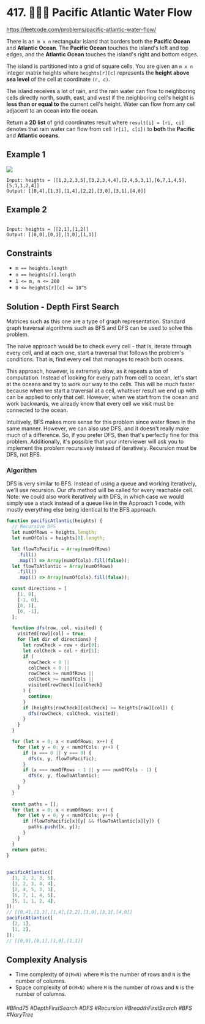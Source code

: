 # 417. 👩🏽‍🦯 Pacific Atlantic Water Flow
https://leetcode.com/problems/pacific-atlantic-water-flow/

There is an` m x n` rectangular island that borders both the <b>Pacific Ocean</b> and <b>Atlantic Ocean</b>. The <b>Pacific Ocean</b> touches the island's left and top edges, and the <b>Atlantic Ocean</b> touches the island's right and bottom edges.

The island is partitioned into a grid of square cells. You are given an `m x n` integer matrix heights where `heights[r][c]` represents the <b>height above sea level</b> of the cell at coordinate `(r, c)`.

The island receives a lot of rain, and the rain water can flow to neighboring cells directly north, south, east, and west if the neighboring cell's height is <b>less than or equal to</b> the current cell's height. Water can flow from any cell adjacent to an ocean into the ocean.

Return a <b>2D list</b> of grid coordinates result where `result[i] = [ri, ci]` denotes that rain water can flow from cell `(r[i], c[i])` to <b>both</b> the <b>Pacific</b> and <b>Atlantic oceans</b>.


## Example 1
![](https://assets.leetcode.com/uploads/2021/06/08/waterflow-grid.jpg)
````
Input: heights = [[1,2,2,3,5],[3,2,3,4,4],[2,4,5,3,1],[6,7,1,4,5],[5,1,1,2,4]]
Output: [[0,4],[1,3],[1,4],[2,2],[3,0],[3,1],[4,0]]
````
## Example 2
````

Input: heights = [[2,1],[1,2]]
Output: [[0,0],[0,1],[1,0],[1,1]]
````

## Constraints

- `m == heights.length`
- `n == heights[r].length`
- `1 <= m, n <= 200`
- `0 <= heights[r][c] <= 10^5`

## Solution - Depth First Search
Matrices such as this one are a type of graph representation. Standard graph traversal algorithms such as BFS and DFS can be used to solve this problem. 

The naive approach would be to check every cell - that is, iterate through every cell, and at each one, start a traversal that follows the problem's conditions. That is, find every cell that manages to reach both oceans.

This approach, however, is extremely slow, as it repeats a ton of computation. Instead of looking for every path from cell to ocean, let's start at the oceans and try to work our way to the cells. This will be much faster because when we start a traversal at a cell, whatever result we end up with can be applied to only that cell. However, when we start from the ocean and work backwards, we already know that every cell we visit must be connected to the ocean.

Intuitively, BFS makes more sense for this problem since water flows in the same manner. However, we can also use DFS, and it doesn't really make much of a difference. So, if you prefer DFS, then that's perfectly fine for this problem. Additionally, it's possible that your interviewer will ask you to implement the problem recursively instead of iteratively. Recursion must be DFS, not BFS.

### Algorithm

DFS is very similar to BFS. Instead of using a queue and working iteratively, we'll use recursion. Our dfs method will be called for every reachable cell. Note: we could also work iteratively with DFS, in which case we would simply use a stack instead of a queue like in the Approach 1 code, with mostly everything else being identical to the BFS approach.
````js
function pacificAtlantic(heights) {
  // Recursive DFS
  let numOfRows = heights.length;
  let numOfCols = heights[0].length;

  let flowToPacific = Array(numOfRows)
    .fill()
    .map(() => Array(numOfCols).fill(false));
  let flowToAtlantic = Array(numOfRows)
    .fill()
    .map(() => Array(numOfCols).fill(false));

  const directions = [
    [1, 0],
    [-1, 0],
    [0, 1],
    [0, -1],
  ];

  function dfs(row, col, visited) {
    visited[row][col] = true;
    for (let dir of directions) {
      let rowCheck = row + dir[0];
      let colCheck = col + dir[1];
      if (
        rowCheck < 0 ||
        colCheck < 0 ||
        rowCheck >= numOfRows ||
        colCheck >= numOfCols ||
        visited[rowCheck][colCheck]
      ) {
        continue;
      }
      if (heights[rowCheck][colCheck] >= heights[row][col]) {
        dfs(rowCheck, colCheck, visited);
      }
    }
  }

  for (let x = 0; x < numOfRows; x++) {
    for (let y = 0; y < numOfCols; y++) {
      if (x === 0 || y === 0) {
        dfs(x, y, flowToPacific);
      }
      if (x === numOfRows - 1 || y === numOfCols - 1) {
        dfs(x, y, flowToAtlantic);
      }
    }
  }
  
  const paths = [];
  for (let x = 0; x < numOfRows; x++) {
    for (let y = 0; y < numOfCols; y++) {
      if (flowToPacific[x][y] && flowToAtlantic[x][y]) {
        paths.push([x, y]);
      }
    }
  }
  return paths;
}
  
  
pacificAtlantic([
  [1, 2, 2, 3, 5],
  [3, 2, 3, 4, 4],
  [2, 4, 5, 3, 1],
  [6, 7, 1, 4, 5],
  [5, 1, 1, 2, 4],
]);
// [[0,4],[1,3],[1,4],[2,2],[3,0],[3,1],[4,0]]
pacificAtlantic([
  [2, 1],
  [1, 2],
]);
// [[0,0],[0,1],[1,0],[1,1]]
````


## Complexity Analysis
- Time complexity of `O(M×N)` where `M` is the number of rows and `N` is the number of columns.
- Space complexity of `O(M×N)` where `M` is the number of rows and `N` is the number of columns.

###### #Blind75 #DepthFirstSearch #DFS #Recursion #BreadthFirstSearch #BFS #NaryTree
